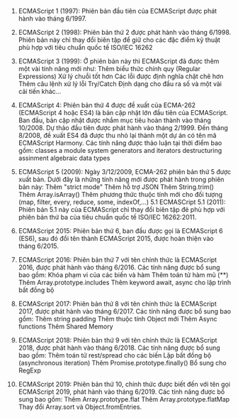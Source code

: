 1. ECMAScript 1 (1997): 
  Phiên bản đầu tiên của ECMAScript được phát hành vào tháng 6/1997.

2. ECMAScript 2 (1998):
  Phiên bản thứ 2 được phát hành vào tháng 6/1998. Phiên bản này chỉ thay đổi biên tập để giữ cho các đặc điểm kỹ thuật phù hợp với tiêu chuẩn quốc tế ISO/IEC 16262

3. ECMAScript 3 (1999):
  Ở phiên bản này thì ECMAScript đã được thêm một vài tính năng mới như:
  Thêm biểu thức chính quy (Regular Expressions)
Xử lý chuỗi tốt hơn
Các lỗi được định nghĩa chặt chẽ hơn
Thêm câu lệnh xử lý lỗi Try/Catch
Định dạng cho đầu ra số và một vài cải tiến khác...

4. ECMAScript 4:
  Phiên bản thứ 4 được đề xuất của ECMA-262 (ECMAScript 4 hoặc ES4) là bản cập nhật lớn đầu tiên của ECMAScript. Ban đầu, bản cập nhật được nhắm mục tiêu hoàn thành vào tháng 10/2008. Dự thảo đầu tiên được phát hành vào tháng 2/1999. Đến tháng 8/2008, đề xuất ES4 đã được thu nhỏ lại thành một dự án có tên mã ECMAScript Harmony. Các tính năng được thảo luận tại thời điểm bao gồm:
    classes
    a module system
    generators and iterators
    destructuring assinment
    algebraic data types
5. ECMAScript 5 (2009):
  Ngày 3/12/2009, ECMA-262 phiên bản thứ 5 được xuất bản. Dưới đây là những tính năng mới được phát hành trong phiên bản này:
    Thêm "strict mode"
    Thêm hỗ trợ JSON
    Thêm String.trim()
    Thêm Array.isArray()
    Thêm phương thức thuộc tính mới cho đối tượng (map, filter, every, reduce, some, indexOf,...)
5.1 ECMASCript 5.1 (2011):
Phiên bản 5.1 này của ECMAScript chỉ thay đổi biên tập đẻ phù hợp với phiên bản thứ ba của tiêu chuẩn quốc tế ISO/IEC 16262:2011.
6. ECMAScript 2015:
  Phiên bản thứ 6, ban đầu được gọi là ECMAScript 6 (ES6), sau đó đổi tên thành ECMAScript 2015, được hoàn thiện vào tháng 6/2015.
7. ECMAScript 2016:
  Phiên bản thứ 7 với tên chính thức là ECMAScript 2016, được phát hành vào tháng 6/2016. Các tính năng được bổ sung bao gồm:
    Khóa phạm vi của các biến và hàm
    Thêm toán tử hàm mũ (**)
    Thêm Array.prototype.includes
    Thêm keyword await, async cho lập trình bất đồng bộ
8. ECMAScript 2017:
  Phiên bản thứ 8 với tên chính thức là ECMAScript 2017, được phát hành vào tháng 6/2017. Các tính năng được bổ sung bao gồm:
    Thêm string padding
    Thêm thuộc tính Object mới
    Thêm Async functions
    Thêm Shared Memory
9. ECMAScript 2018:
  Phiên bản thứ 9 với tên chính thức là ECMAScript 2018, được phát hành vào tháng 6/2018. Các tính năng được bổ sung bao gồm:
    Thêm toán tử rest/spread cho các biến
    Lặp bất đồng bộ (asynchronous iteration)
    Thêm Promise.prototype.finally()
    Bổ sung cho RegExp
10. ECMAScript 2019:
  Phiên bản thứ 10, chính  thức được biết đến với tên gọi ECMAScript 2019, phát hành vào tháng 6/2019. Các tính năng được bổ sung bao gồm:
    Thêm Array.prototype.flat
    Thêm Array.prototype.flatMap
    Thay đổi Array.sort và Object.fromEntries.